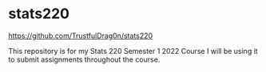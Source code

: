 # stats220
https://github.com/TrustfulDrag0n/stats220

This repository is for my Stats 220 Semester 1 2022 Course
I will be using it to submit assignments throughout the course.

